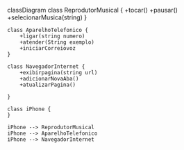 classDiagram
    class ReprodutorMusical {
        +tocar()
        +pausar()
        +selecionarMusica(string)
    }

    class AparelhoTelefonico {
        +ligar(string numero)
        +atender(String exemplo)
        +iniciarCorreiovoz
    }

    class NavegadorInternet {
        +exibirpagina(string url)
        +adicionarNovaAba()
        +atualizarPagina()
        
    }

    class iPhone {
    }

    iPhone --> ReprodutorMusical
    iPhone --> AparelhoTelefonico
    iPhone --> NavegadorInternet